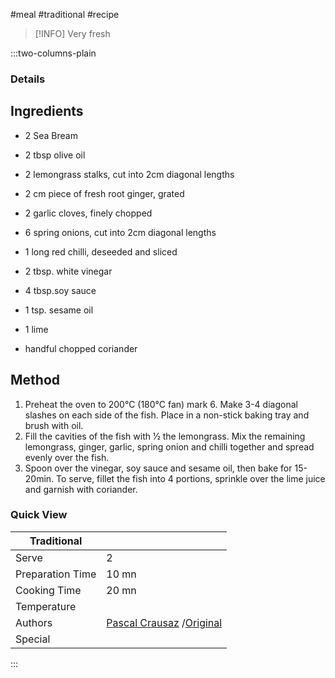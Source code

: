 #meal #traditional #recipe

> [!INFO]
> Very fresh

:::two-columns-plain

### Details
## Ingredients

- 2 Sea Bream
- 2 tbsp olive oil

- 2 lemongrass stalks, cut into 2cm diagonal lengths
- 2 cm piece of fresh root ginger, grated
- 2 garlic cloves, finely chopped
- 6 spring onions, cut into 2cm diagonal lengths
- 1 long red chilli, deseeded and sliced
- 2 tbsp. white vinegar
- 4 tbsp.soy sauce
- 1 tsp. sesame oil
- 1 lime
- handful chopped coriander


## Method

1. Preheat the oven to 200°C (180°C fan) mark 6. Make 3-4 diagonal slashes on each side of the fish. Place in a non-stick baking tray and brush with oil.
2. Fill the cavities of the fish with 1⁄2 the lemongrass. Mix the remaining lemongrass, ginger, garlic, spring onion and chilli together and spread evenly over the fish.
3. Spoon over the vinegar, soy sauce and sesame oil, then bake for 15-20min. To serve, fillet the fish into 4 portions, sprinkle over the lime juice and garnish with coriander.



### Quick View
| Traditional      |                                                |
| ---------------- | ---------------------------------------------- |
| Serve            | 2                                              |
| Preparation Time | 10 mn                                          |
| Cooking Time     | 20 mn                                          |
| Temperature      |                                                |
| Authors          | [Pascal Crausaz](mailto:pascal@askpascal.com) /[Original](https://www.redonline.co.uk/food/recipes/a35884775/baked-bream-with-ginger-and-garlic-recipe/) |
| Special          |                                                |

:::

